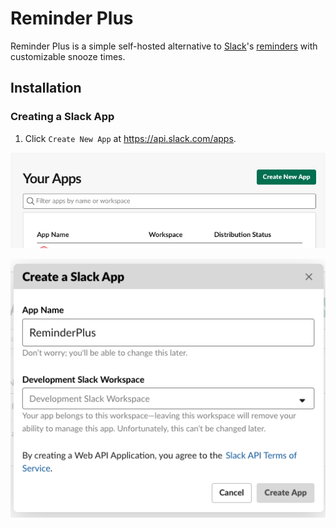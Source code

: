 # Reminder Plus

Reminder Plus is a simple self-hosted alternative to [Slack](http://slack.com)'s [reminders](https://slack.com/intl/en-tr/help/articles/208423427-Set-a-reminder) with customizable snooze times.

## Installation

### Creating a Slack App

1. Click `Create New App` at https://api.slack.com/apps.

![1](tutorial/01.png)

![2](tutorial/02.png)
